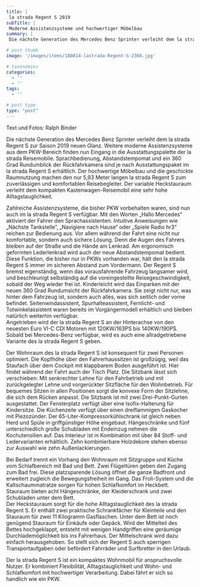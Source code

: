 ```yaml
---
title: |
 la strada Regent S 2019
subTitle: |
 Moderne Assistenzsysteme und hochwertiger Möbelbau
summary: |
 Die nächste Generation des Mercedes Benz Sprinter verleiht dem la strada Regent S zur Saison 2019 neuen Glanz. Assistenzsysteme aus dem PKW-Bereich ergänzen die Ausstattung des Reisemobils. Sprachbedienung, Abstandstempomat und ein 360 Grad Rundumblick der Rückfahrkamera sind im la strada Regent S erhältlich.

# post thumb
image: '/images/items/180814-lastrada-Regent-S-2366.jpg'

# taxonomies
categories: 
  - ''
  - ''
tags:
  - ''

# post type
type: "post"
---
```


Text und Fotos: Ralph Binder  

Die nächste Generation des Mercedes Benz Sprinter verleiht dem la strada Regent S zur Saison 2019 neuen Glanz. Weitere moderne Assistenzsysteme aus dem PKW-Bereich finden nun Eingang in die Ausstattungspalette der la strada Reisemobile. Sprachbedienung, Abstandstempomat und ein 360 Grad Rundumblick der Rückfahrkamera sind je nach Ausstattungspaket im la strada Regent S erhältlich. Der hochwertige Möbelbau und die geschickte Raumnutzung machen den nur 5,93 Meter langen la strada Regent S zum zuverlässigen und komfortablen Reisebegleiter. Der variable Heckstauraum verleiht dem kompakten Kastenwagen-Reisemobil eine sehr hohe Alltagstauglichkeit.  

Zahlreiche Assistenzsysteme, die bisher PKW vorbehalten waren, sind nun auch im la strada Regent S verfügbar. Mit den Worten „Hallo Mercedes“ aktiviert der Fahrer den Sprachassistenten. Intuitive Anweisungen wie „Nächste Tankstelle“, „Navigiere nach Hause“ oder „Spiele Radio hr3“ reichen zur Bedienung aus. Vor allem während der Fahrt eine nicht nur komfortable, sondern auch sichere Lösung. Denn die Augen des Fahrers bleiben auf der Straße und die Hände am Lenkrad. Am ergonomisch geformten Lederlenkrad wird auch der neue Abstandstempomat bedient. Diese Funktion, die bisher nur in PKWs vorhanden war, hält den la strada Regent S immer im sicheren Abstand zum Vordermann. Der Regent S bremst eigenständig, wenn das vorausfahrende Fahrzeug langsamer wird, und beschleunigt selbständig auf die voreingestellte Reisegeschwindigkeit, sobald der Weg wieder frei ist. Kinderleicht wird das Einparken mit der neuen 360 Grad Rundumsicht der Rückfahrkamera. Sie zeigt nicht nur, was hinter dem Fahrzeug ist, sondern auch alles, was sich seitlich oder vorne befindet. Seitenwindassistent, Spurhalteassistent, Fernlicht- und Totwinkelassistent waren bereits im Vorgängermodell erhältlich und bleiben natürlich weiterhin verfügbar.  
Angetrieben wird der la strada Regent S an der Hinterachse von den neuesten Euro VI-C CDI Motoren mit 120KW/163PS bis 140KW/190PS. Sobald bei Mercedes-Benz verfügbar, wird es auch eine allradgetriebene Variante des la strada Regent S geben.  

Der Wohnraum des la strada Regent S ist konsequent für zwei Personen optimiert. Die Kopfhöhe über den Fahrerhaussitzen ist großzügig, weil das Staufach über dem Cockpit mit klappbarem Boden ausgeführt ist. Hier findet während der Fahrt auch der Tisch Platz. Die Sitzbank lässt sich verschieben: Mit senkrechter Lehne für den Fahrbetrieb und mit zurückgelegter Lehne und vorgerückter Sitzfläche für den Wohnbetrieb. Für bequemes Sitzen in allen Positionen sorgt die konvexe Form der Sitzlehne, die sich dem Rücken anpasst. Die Sitzbank ist mit zwei Drei-Punkt-Gurten ausgestattet. Der Fensterplatz verfügt über eine Isofix-Halterung für Kindersitze. Die Küchenzeile verfügt über einen dreiflammigen Gaskocher mit Piezozünder. Der 65-Liter-Kompressorkühlschrank ist gleich neben Herd und Spüle in griffgünstiger Höhe eingebaut. Hängeschränke und fünf unterschiedlich große Schubladen mit Endeinzug nehmen die Kochutensilien auf. Das Interieur ist in Kombination mit über 84 Stoff- und Ledervarianten erhältlich. Zehn kombinierbare Holzdekore stehen ebenso zur Auswahl wie zehn Außenlackierungen.  

Bei Bedarf trennt ein Vorhang den Wohnraum mit Sitzgruppe und Küche vom Schlafbereich mit Bad und Bett. Zwei Flügeltüren geben den Zugang zum Bad frei. Diese platzsparende Lösung öffnet die ganze Badfront und erweitert zugleich die Bewegungsfreiheit im Gang. Das Froli-System und die Kaltschaummatratze sorgen für hohen Schlafkomfort im Heckbett. Stauraum bieten acht Hängeschränke, der Kleiderschrank und zwei Schubladen unter dem Bett.  
Der Heckstauraum sorgt für die hohe Alltagstauglichkeit des la strada Regent S. Er enthält zwei praktische Schrankfächer für Kleinteile und den Stauraum für zwei 11 Kilogramm Gasflaschen. Unter dem Bett ist noch genügend Stauraum für Einkäufe oder Gepäck. Wird der Mittelteil des Bettes hochgeklappt, entsteht mit wenigen Handgriffen eine geräumige Durchlademöglichkeit bis ins Fahrerhaus. Der Mittelschrank wird dazu einfach herausgehoben. So stellt sich der Regent S auch sperrigen Transportaufgaben oder befördert Fahrräder und Surfbretter in den Urlaub.  

Der la strada Regent S ist ein kompaktes Wohnmobil für anspruchsvolle Nutzer. Er kombiniert Flexibilität, Alltagstauglichkeit und Wohn- und Schlafkomfort mit hochwertiger Verarbeitung. Dabei fährt er sich so handlich wie ein PKW.  